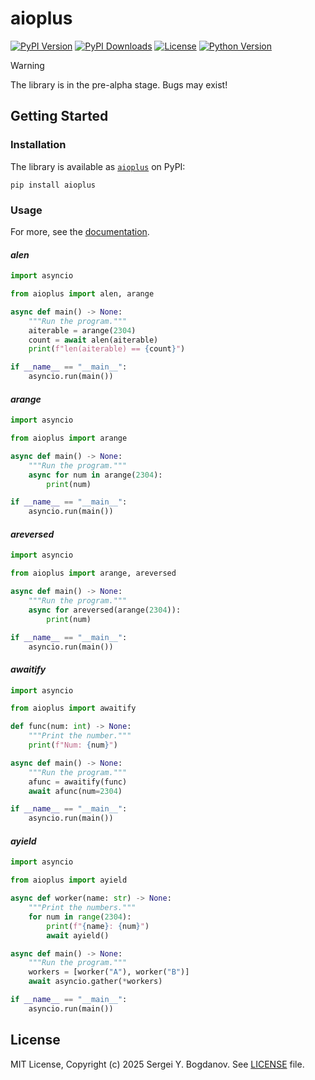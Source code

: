 # aioplus

[![PyPI Version][shields/pypi/version]][pypi/homepage]
[![PyPI Downloads][shields/pypi/downloads]][pypi/homepage]
[![License][shields/pypi/license]][github/license]
[![Python Version][shields/python/version]][pypi/homepage]

> [!WARNING]
> The library is in the pre-alpha stage. Bugs may exist!

## Getting Started

### Installation

The library is available as [`aioplus`][pypi/homepage] on PyPI:

```shell
pip install aioplus
```

### Usage

For more, see the [documentation][docs/aioplus].

#### *alen*

```python
import asyncio

from aioplus import alen, arange

async def main() -> None:
    """Run the program."""
    aiterable = arange(2304)
    count = await alen(aiterable)
    print(f"len(aiterable) == {count}")

if __name__ == "__main__":
    asyncio.run(main())
```

#### *arange*

```python
import asyncio

from aioplus import arange

async def main() -> None:
    """Run the program."""
    async for num in arange(2304):
        print(num)

if __name__ == "__main__":
    asyncio.run(main())
```

#### *areversed*

```python
import asyncio

from aioplus import arange, areversed

async def main() -> None:
    """Run the program."""
    async for areversed(arange(2304)):
        print(num)

if __name__ == "__main__":
    asyncio.run(main())
```

#### *awaitify*

```python
import asyncio

from aioplus import awaitify

def func(num: int) -> None:
    """Print the number."""
    print(f"Num: {num}")

async def main() -> None:
    """Run the program."""
    afunc = awaitify(func)
    await afunc(num=2304)

if __name__ == "__main__":
    asyncio.run(main())
```

#### *ayield*

```python
import asyncio

from aioplus import ayield

async def worker(name: str) -> None:
    """Print the numbers."""
    for num in range(2304):
        print(f"{name}: {num}")
        await ayield()

async def main() -> None:
    """Run the program."""
    workers = [worker("A"), worker("B")]
    await asyncio.gather(*workers)

if __name__ == "__main__":
    asyncio.run(main())
```

## License

MIT License, Copyright (c) 2025 Sergei Y. Bogdanov. See [LICENSE][github/license] file.

<!-- --- --- --- --- --- --- --- --- --- --- --- --- --- --- --- --- --- --- --- --- --- --- --- -->

[docs/aioplus]: https://aioplus.readthedocs.io/

[github/license]: https://github.com/syubogdanov/aioplus/tree/main/LICENSE

[pypi/homepage]: https://pypi.org/project/aioplus/

[shields/pypi/downloads]: https://img.shields.io/pypi/dm/aioplus.svg?color=green
[shields/pypi/license]: https://img.shields.io/pypi/l/aioplus.svg?color=green
[shields/pypi/version]: https://img.shields.io/pypi/v/aioplus.svg?color=green
[shields/python/version]: https://img.shields.io/pypi/pyversions/aioplus.svg?color=green
